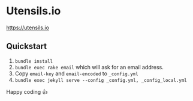 # Utensils.io
https://utensils.io

## Quickstart

1. `bundle install`
2. `bundle exec rake email` which will ask for an email address.
3. Copy `email-key` and `email-encoded` to `_config.yml`
4. `bundle exec jekyll serve --config _config.yml, _config_local.yml`

Happy coding :+1:
